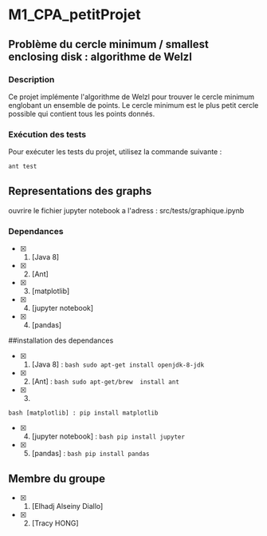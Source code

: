 # M1_CPA_petitProjet

## Problème du cercle minimum / smallest enclosing disk : algorithme de Welzl

### Description

Ce projet implémente l'algorithme de Welzl pour trouver le cercle minimum englobant un ensemble de points. Le cercle minimum est le plus petit cercle possible qui contient tous les points donnés.

### Exécution des tests

Pour exécuter les tests du projet, utilisez la commande suivante :

```bash
ant test
```

## Representations des graphs
ouvrire le fichier jupyter notebook a l'adress : src/tests/graphique.ipynb

### Dependances
- [x] 1.  [Java 8]
- [x] 2.  [Ant]
- [x] 3.  [matplotlib]
- [x] 4.  [jupyter notebook]
- [x] 4.  [pandas]

##installation des dependances
- [x] 1.  [Java 8] :
```bash sudo apt-get install openjdk-8-jdk```
- [x] 2.  [Ant] : 
```bash sudo apt-get/brew  install ant```
- [x] 3.  
```bash [matplotlib] : pip install matplotlib```
- [x] 4.  [jupyter notebook] : 
```bash pip install jupyter```
- [x] 5.  [pandas] : 
```bash pip install pandas```



## Membre du groupe
- [x] 1.  [Elhadj Alseiny Diallo] 
- [x] 2.  [Tracy HONG]
